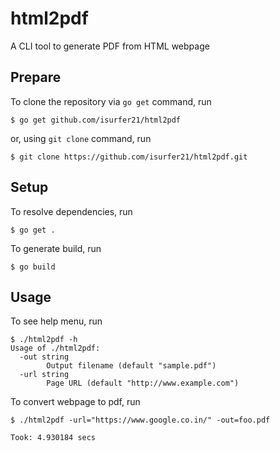 # html2pdf
A CLI tool to generate PDF from HTML webpage

## Prepare

To clone the repository via `go get` command, run

	$ go get github.com/isurfer21/html2pdf

or, using `git clone` command, run

	$ git clone https://github.com/isurfer21/html2pdf.git

## Setup

To resolve dependencies, run 

	$ go get .

To generate build, run

	$ go build 

## Usage

To see help menu, run

	$ ./html2pdf -h
	Usage of ./html2pdf:
	  -out string
	    	Output filename (default "sample.pdf")
	  -url string
	    	Page URL (default "http://www.example.com")

To convert webpage to pdf, run

	$ ./html2pdf -url="https://www.google.co.in/" -out=foo.pdf

	Took: 4.930184 secs

